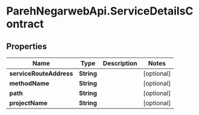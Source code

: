 # ParehNegarwebApi.ServiceDetailsContract

## Properties
Name | Type | Description | Notes
------------ | ------------- | ------------- | -------------
**serviceRouteAddress** | **String** |  | [optional] 
**methodName** | **String** |  | [optional] 
**path** | **String** |  | [optional] 
**projectName** | **String** |  | [optional] 
